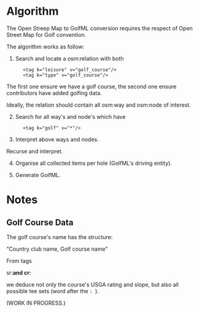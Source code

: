 # Algorithm #

The Open Streep Map to GolfML conversion requires the respect of Open Street Map for Golf convention.

The algorithm works as follow:

1. Search and locate a osm:relation with both

```
      <tag k="leisure" v="golf_course"/>
      <tag k="type" v="golf_course"/>
```

The first one ensure we have a golf course, the second one ensure contributors have added golfing data.

Ideally, the relation should contain all osm:way and osm:node of interest.

2. Search for all way's and node's which have

```
      <tag k="golf" v="*"/>
```

3. Interpret above ways and nodes.

Recurse and interpret.

4. Organise all collected items per hole (GolfML's driving entity).

5. Generate GolfML.

# Notes #

## Golf Course Data ##

The golf course's name has the structure:

"Country club name, Golf course name"

From tags

sr:**and cr:**

we deduce not only the course's USGA rating and slope, but also all possible tee sets (word after the `: `).

(WORK IN PROGRESS.)
